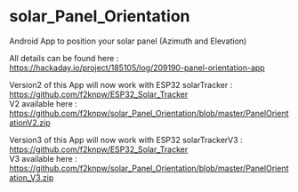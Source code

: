 # solar_Panel_Orientation
Android App to position your solar panel (Azimuth and Elevation)

All details can be found here : https://hackaday.io/project/185105/log/209190-panel-orientation-app </br>

Version2 of this App will now work with ESP32 solarTracker : https://github.com/f2knpw/ESP32_Solar_Tracker </br>
V2 available here : https://github.com/f2knpw/solar_Panel_Orientation/blob/master/PanelOrientationV2.zip </br>

Version3 of this App will now work with ESP32 solarTrackerV3 : https://github.com/f2knpw/ESP32_Solar_Tracker </br>
V3 available here : https://github.com/f2knpw/solar_Panel_Orientation/blob/master/PanelOrientation_V3.zip </br>

